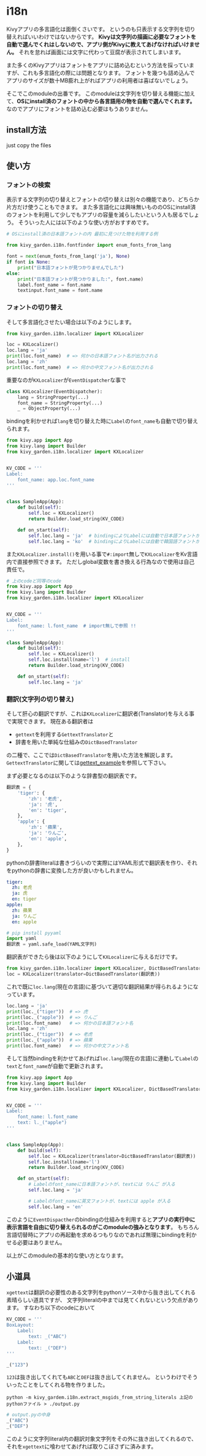 # i18n

Kivyアプリの多言語化は面倒くさいです。
というのも只表示する文字列を切り替えればいいわけではないからです。
**Kivyは文字列の描画に必要なフォントを自動で選んでくれはしないので、アプリ側がKivyに教えてあげなければいけません。**
それを怠れば画面には文字に代わって豆腐が表示されてしまいます。

また多くのKivyアプリはフォントをアプリに詰め込むという方法を採っていますが、これも多言語化の際には問題となります。
フォントを幾つも詰め込んでアプリのサイズが数十MB膨れ上がればアプリの利用者は喜ばないでしょう。

そこでこのmoduleの出番です。
このmoduleは文字列を切り替える機能に加えて、**OSにinstall済のフォントの中から各言語用の物を自動で選んでくれます。**
なのでアプリにフォントを詰め込む必要はもうありません。

## install方法

just copy the files

## 使い方

### フォントの検索

表示する文字列の切り替えとフォントの切り替えは別々の機能であり、どちらか片方だけ使うこともできます。
また多言語化には興味無いもののOSにinstall済のフォントを利用して少しでもアプリの容量を減らしたいという人も居るでしょう。
そういった人には以下のような使い方がおすすめです。


```python
# OSにinstall済の日本語フォントの内 最初に見つけた物を利用する例

from kivy_garden.i18n.fontfinder import enum_fonts_from_lang

font = next(enum_fonts_from_lang('ja'), None)
if font is None:
    print("日本語フォントが見つかりませんでした")
else:
    print("日本語フォントが見つかりました:", font.name)
    label.font_name = font.name
    textinput.font_name = font.name
```

### フォントの切り替え

そして多言語化させたい場合は以下のようにします。

```python
from kivy_garden.i18n.localizer import KXLocalizer

loc = KXLocalizer()
loc.lang = 'ja'
print(loc.font_name)  # => 何かの日本語フォント名が出力される
loc.lang = 'zh'
print(loc.font_name)  # => 何かの中文フォント名が出力される
```

重要なのが`KXLocalizer`が`EventDispatcher`な事で

```python
class KXLocalizer(EventDispatcher):
    lang = StringProperty(...)
    font_name = StringProperty(...)
    _ = ObjectProperty(...)
```

bindingを利かせれば`lang`を切り替えた時に`Label`の`font_name`も自動で切り替えられます。

```python
from kivy.app import App
from kivy.lang import Builder
from kivy_garden.i18n.localizer import KXLocalizer


KV_CODE = '''
Label:
    font_name: app.loc.font_name
'''


class SampleApp(App):
    def build(self):
        self.loc = KXLocalizer()
        return Builder.load_string(KV_CODE)

    def on_start(self):
        self.loc.lang = 'ja'  # bindingによりLabelには自動で日本語フォントが適用される
        self.loc.lang = 'ko'  # bindingによりLabelには自動で韓国語フォントが適用される
```

また`KXLocalizer.install()`を用いる事で`#:import`無しで`KXLocalizer`をKv言語内で直接参照できます。
ただしglobal変数を書き換える行為なので使用は自己責任で。

```python
# 上のcodeど同等のcode
from kivy.app import App
from kivy.lang import Builder
from kivy_garden.i18n.localizer import KXLocalizer


KV_CODE = '''
Label:
    font_name: l.font_name  # import無しで参照 !!
'''

class SampleApp(App):
    def build(self):
        self.loc = KXLocalizer()
        self.loc.install(name='l')  # install
        return Builder.load_string(KV_CODE)

    def on_start(self):
        self.loc.lang = 'ja'
```

### 翻訳(文字列の切り替え)

そして肝心の翻訳ですが、これは`KXLocalizer`に翻訳者(Translator)を与える事で実現できます。
現在ある翻訳者は

- `gettext`を利用する`GettextTranslator`と
- 辞書を用いた単純な仕組みの`DictBasedTranslator`

の二種で、ここでは`DictBasedTranslator`を用いた方法を解説します。
`GettextTranslator`に関しては[gettext_example](https://github.com/gottadiveintopython/i18n/blob/main/examples/gettext_example.py)を参照して下さい。

まず必要となるのは以下のような辞書型の翻訳表です。

```python
翻訳表 = {
    'tiger': {
        'zh': '老虎',
        'ja': '虎',
        'en': 'tiger',
    },
    'apple': {
        'zh': '蘋果',
        'ja': 'りんご',
        'en': 'apple',
    },
}
```

pythonの辞書literalは書きづらいので実際にはYAML形式で翻訳表を作り、それをpythonの辞書に変換した方が良いかもしれません。

```yaml
tiger:
  zh: 老虎
  ja: 虎
  en: tiger
apple:
  zh: 蘋果
  ja: りんご
  en: apple
```

```python
# pip install pyyaml
import yaml
翻訳表 = yaml.safe_load(YAML文字列)
```

翻訳表ができたら後は以下のようにして`KXLocalizer`に与えるだけです。

```python
from kivy_garden.i18n.localizer import KXLocalizer, DictBasedTranslator
loc = KXLocalizer(translator=DictBasedTranslator(翻訳表))
```

これで既に`loc.lang`(現在の言語)に基づいて適切な翻訳結果が得られるようになっています。

```python
loc.lang = 'ja'
print(loc._("tiger"))  # => 虎
print(loc._("apple"))  # => りんご
print(loc.font_name)   # => 何かの日本語フォント名
loc.lang = 'zh'
print(loc._("tiger"))  # => 老虎
print(loc._("apple"))  # => 蘋果
print(loc.font_name)   # => 何かの中文フォント名
```

そして当然bindingを利かせてあげれば`loc.lang`(現在の言語)に連動して`Label`の`text`と`font_name`が自動で更新されます。

```python
from kivy.app import App
from kivy.lang import Builder
from kivy_garden.i18n.localizer import KXLocalizer, DictBasedTranslator


KV_CODE = '''
Label:
    font_name: l.font_name
    text: l._("apple")
'''


class SampleApp(App):
    def build(self):
        self.loc = KXLocalizer(translator=DictBasedTranslator(翻訳表))
        self.loc.install(name='l')
        return Builder.load_string(KV_CODE)

    def on_start(self):
        # Labelのfont_nameに日本語フォントが、textには りんご が入る
        self.loc.lang = 'ja'

        # Labelのfont_nameに英文フォントが、textには apple が入る
        self.loc.lang = 'en'
```

このように`EventDispacther`のbindingの仕組みを利用すると**アプリの実行中に表示言語を自由に切り替えられるのがこのmoduleの強みとなります**。
もちろん言語切替時にアプリの再起動を求めるつもりなのであれば無理にbindingを利かせる必要はありません。

以上がこのmoduleの基本的な使い方となります。

## 小道具

`xgettext`は翻訳の必要性のある文字列をpythonソース中から抜き出してくれる素晴らしい道具ですが、
文字列literalの中までは見てくれないという欠点があります。
すなわち以下のcodeにおいて

```python
KV_CODE = '''
BoxLayout:
    Label:
        text: _("ABC")
    Label:
        text: _("DEF")
'''

_("123")
```

`123`は抜き出してくれても`ABC`と`DEF`は抜き出してくれません。
というわけでそういったことをしてくれる物を作りました。

```
python -m kivy_gardem.i18n.extract_msgids_from_string_literals 上記のpythonファイル > ./output.py
```

```python
# output.pyの中身
_("ABC")
_("DEF")
```

このように文字列literal内の翻訳対象文字列をその外に抜き出してくれるので、
それを`xgettext`に喰わせてあげれば取りこぼさずに済みます。
